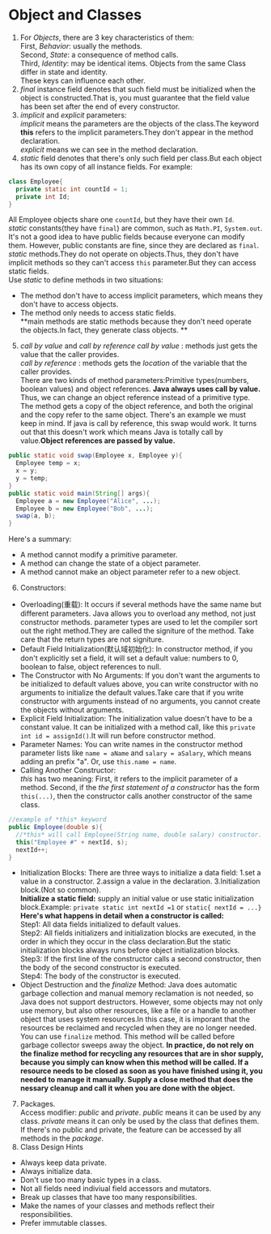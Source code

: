 # Object and Classes
1. For *Objects*, there are 3 key characteristics of them:  
First, *Behavior*: usually the methods.  
Second, *State*: a consequence of method calls.  
Third, *Identity*: may be identical items. Objects from the same Class differ in state and identity.  
These keys can influence each other.  
2. *final* instance field denotes that such field must be initialized when the object is constructed.That is, you must guarantee that the field value has been set after the end of every constructor.
3. *implicit* and *explicit* parameters:  
*implicit* means the parameters are the objects of the class.The keyword **this** refers to the implicit parameters.They don't appear in the method declaration.  
*explicit* means we can see in the method declaration.  
4. *static* field denotes that there's only such field per class.But each object has its own copy of all instance fields.
For example:
```java
class Employee{
  private static int countId = 1;
  private int Id;
}
```
All Employee objects share one `countId`, but they have their own `Id`.  
*static* constants(they have `final`) are common, such as `Math.PI`, `System.out`.    
It's not a good idea to have public fields because everyone can modify them. However, public constants are fine, since they are declared as `final`.  
*static* methods.They do not operate on objects.Thus, they don't have implicit methods so they can't access `this` parameter.But they can access static fields.     
Use *static* to define methods in two situations:   
  + The method don't have to access implicit parameters, which means they don't have to access objects.  
  + The method only needs to access static fields.  
**main methods are static methods because they don't need operate the objects.In fact, they generate class objects. **
5. *call by value* and *call by reference*
*call by value* : methods just gets the value that the caller provides.  
*call by reference* : methods gets the *location* of the variable that the caller provides.  
There are two kinds of method parameters:Primitive types(numbers, boolean values) and object references. **Java always uses call by value.** Thus, we can change an object reference instead of a primitive type. The method gets a copy of the object reference, and both the original and the copy refer to the same object.
There's an example we must keep in mind. If java is call by reference, this swap would work. It turns out that this doesn't work which means Java is totally call by value.**Object references are passed by value.**    
```java
public static void swap(Employee x, Employee y){
  Employee temp = x;
  x = y;
  y = temp;
}
public static void main(String[] args){
  Employee a = new Employee("Alice", ...);
  Employee b = new Employee("Bob", ...);
  swap(a, b);
}
```  
Here's a summary:
  + A method cannot modify a primitive parameter.  
  + A method can change the state of a object parameter.  
  + A method cannot make an object parameter refer to a new object.  
6. Constructors:  
  + Overloading(重载): It occurs if several methods have the same name but different parameters. Java allows you to overload any method, not just constructor methods. parameter types are used to let the compiler sort out the right method.They are called the signiture of the method. Take care that the return types are not signiture.  
  + Default Field Initialization(默认域初始化): In constructor method, if you don't explicitly set a field, it will set a default value: numbers to 0, boolean to false, object references to null.  
  + The Constructor with No Arguments: If you don't want the arguments to be initialized to default values above, you can write constructor with no arguments to initialize the default values.Take care that if you write constructor with arguments instead of no arguments, you cannot create the objects without arguments.    
  + Explicit Field Initialization: The initialization value doesn't have to be a constant value. It can be initialized with a method call, like this `private int id = assignId()`.It will run before constructor method.  
  + Parameter Names: You can write names in the constructor method parameter lists like `name = aName` and `salary = aSalary`, which means adding an prefix "a". Or, use `this.name = name`.
  + Calling Another Constructor:  
  *this* has two meaning: First, it refers to the implicit parameter of a method. Second, if the *the first statement of a constructor* has the form `this(...)`, then the constructor calls another constructor of the same class.  
  ```java
  //example of *this* keyword
  public Employee(double s){
    //*this* will call Employee(String name, double salary) constructor.
    this("Employee #" + nextId, s);
    nextId++;
  }
  ```
  + Initialization Blocks: There are three ways to initialize a data field:  1.set a value in a constructor. 2.assign a value in the declaration. 3.Initialization block.(Not so common).   
  **Initialize a static field:** supply an initial value or use static initialization block.Example: `private static int nextId =1` or `static{ nextId = ...}`  
  **Here's what happens in detail when a constructor is called:**  
  Step1: All data fields initialized to default values.  
  Step2: All fields initializers and initialization blocks are executed, in the order in which they occur in the class declaration.But the static initialization blocks always runs before object initialization blocks.  
  Step3: If the first line of the constructor calls a second constructor, then the body of the second constructor is executed.  
  Step4: The body of the constructor is executed.
  + Object Destruction and the *finalize* Method: Java does automatic garbage collection and manual memory reclamation is not needed, so Java does not support destructors. However, some objects may not only use memory, but also other resources, like a file or a handle to another object that uses system resources.In this case, it is imporant that the resources be reclaimed and recycled when they are no longer needed. You can use `finalize` method. This method will be called before garbage collector sweeps away the object. **In practice, do not rely on the finalize method for recycling any resources that are in shor supply, because you simply can know when this method will be called. If a resource needs to be closed as soon as you have finished using it, you needed to manage it manually. Supply a close method that does the nessary cleanup and call it when you are done with the object.**
7. Packages.  
Access modifier: *public* and *private*. *public* means it can be used by any class. *private* means it can only be used by the class that defines them. If there's no public and private, the feature can be accessed by all methods in the *package*.  
8. Class Design Hints
  + Always keep data private.
  + Always initialize data.
  + Don't use too many basic types in a class.
  + Not all fields need indiviual field accessors and mutators.
  + Break up classes that have too many responsibilities.
  + Make the names of your classes and methods reflect their responsibilities.
  + Prefer immutable classes.
